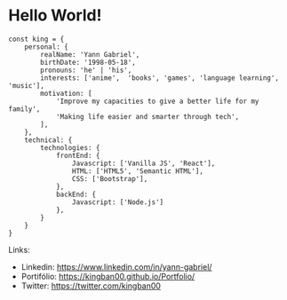 # Hello World! 

```
const king = {
    personal: {
        realName: 'Yann Gabriel',
        birthDate: '1998-05-18',
        pronouns: 'he' | 'his',
        interests: ['anime',  'books', 'games', 'language learning', 'music'],
        motivation: [
            'Improve my capacities to give a better life for my family',
            'Making life easier and smarter through tech',
        ],
    },
    technical: {
        technologies: {
            frontEnd: {
                Javascript: ['Vanilla JS', 'React'],
                HTML: ['HTML5', 'Semantic HTML'],
                CSS: ['Bootstrap'],
            },
            backEnd: {
                Javascript: ['Node.js']
            },
        }
    }
}
```

Links:
-   Linkedin:   https://www.linkedin.com/in/yann-gabriel/
-   Portifólio: https://kingban00.github.io/Portfolio/
-   Twitter:    https://twitter.com/kingban00
